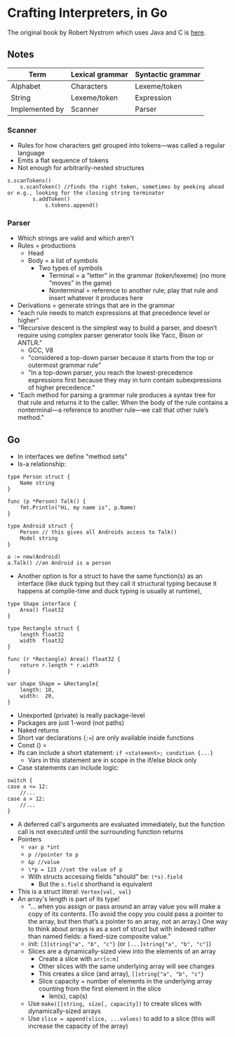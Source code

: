 # Crafting Interpreters, in Go

The original book by Robert Nystrom which uses Java and C is [here](https://craftinginterpreters.com/).

## Notes

| Term           | Lexical grammar | Syntactic grammar |
| -------------- | --------------- | ----------------- |
| Alphabet       | Characters      | Lexeme/token      |
| String         | Lexeme/token    | Expression        |
| Implemented by | Scanner         | Parser            |

### Scanner

- Rules for how characters get grouped into tokens—was called a regular language
- Emits a flat sequence of tokens
- Not enough for arbitrarily-nested structures

```
s.scanTokens()
	s.scanToken() //finds the right token, sometimes by peeking ahead or e.g., looking for the closing string terminator
		s.addToken()
			s.tokens.append()
```

### Parser

- Which strings are valid and which aren't
- Rules = productions
  - Head
  - Body = a list of symbols
    - Two types of symbols
      - Terminal = a "letter" in the grammar (token/lexeme) (no more "moves" in the game)
      - Nonterminal = reference to another rule; play that rule and insert whatever it produces here
- Derivations = generate strings that are in the grammar
- "each rule needs to match expressions at that precedence level or higher"
- "Recursive descent is the simplest way to build a parser, and doesn’t require using complex parser generator tools like Yacc, Bison or ANTLR."
  - GCC, V8
  - "considered a top-down parser because it starts from the top or outermost grammar rule"
  - "In a top-down parser, you reach the lowest-precedence expressions first because they may in turn contain subexpressions of higher precedence."
- "Each method for parsing a grammar rule produces a syntax tree for that rule and returns it to the caller. When the body of the rule contains a nonterminal—a reference to another rule—we call that other rule’s method."

## Go

- In interfaces we define "method sets"
- Is-a relationship:

```
type Person struct {
	Name string
}

func (p *Person) Talk() {
	fmt.Println("Hi, my name is", p.Name)
}

type Android struct {
	Person // this gives all Androids access to Talk()
	Model string
}

a := new(Android)
a.Talk() //an Android is a person
```

- Another option is for a struct to have the same function(s) as an interface (like duck typing but they call it structural typing because it happens at compile-time and duck typing is usually at runtime),

```
type Shape interface {
	Area() float32
}

type Rectangle struct {
	length float32
	width  float32
}

func (r *Rectangle) Area() float32 {
	return r.length * r.width
}

var shape Shape = &Rectangle{
	length: 10,
	width:  20,
}
```

- Unexported (private) is really package-level
- Packages are just 1-word (not paths)
- Naked returns
- Short var declarations (`:=`) are only available inside functions
- Const <name> (<type>) = <value>
- Ifs can include a short statement: `if <statement>; condition {...}`
  - Vars in this statement are in scope in the if/else block only
- Case statements can include logic:

```
switch {
case a <= 12:
	//...
case a > 12:
	//...
}
```

- A deferred call's arguments are evaluated immediately, but the function call is not executed until the surrounding function returns
- Pointers
  - `var p *int`
  - `p //pointer to p`
  - `&p //value`
  - `\*p = 123 //set the value of p`
  - With structs accessing fields "should" be: `(*s).field`
    - But the `s.field` shorthand is equivalent
- This is a struct literal: `Vertex{val, val}`
- An array's length is part of its type!
  - "… when you assign or pass around an array value you will make a copy of its contents. (To avoid the copy you could pass a pointer to the array, but then that’s a pointer to an array, not an array.) One way to think about arrays is as a sort of struct but with indexed rather than named fields: a fixed-size composite value."
  - init: `[3]string{"a", "b", "c"}` (or `[...]string{"a", "b", "c"}`)
  - Slices are a dynamically-sized view into the elements of an array
    - Create a slice with `arr[n:m]`
    - Other slices with the same underlying array will see changes
    - This creates a slice (and array), `[]string{"a", "b", "c"}`
    - Slice capacity = number of elements in the underlying array counting from the first element in the slice
      - len(s), cap(s)
  - Use `make([]string, size[, capacity])` to create slices with dynamically-sized arrays
  - Use `slice = append(slice, ...values)` to add to a slice (this will increase the capacity of the array)

